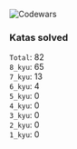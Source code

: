 ![Codewars](https://www.codewars.com/users/PheRum/badges/large)

### Katas solved

`Total`: 82 \
`8_kyu`: 65 \
`7_kyu`: 13 \
`6_kyu`: 4 \
`5_kyu`: 0 \
`4_kyu`: 0 \
`3_kyu`: 0 \
`2_kyu`: 0 \
`1_kyu`: 0
